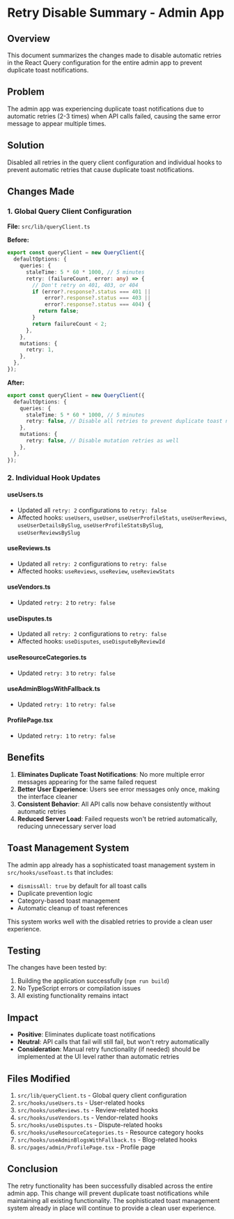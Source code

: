 # Retry Disable Summary - Admin App

## Overview
This document summarizes the changes made to disable automatic retries in the React Query configuration for the entire admin app to prevent duplicate toast notifications.

## Problem
The admin app was experiencing duplicate toast notifications due to automatic retries (2-3 times) when API calls failed, causing the same error message to appear multiple times.

## Solution
Disabled all retries in the query client configuration and individual hooks to prevent automatic retries that cause duplicate toast notifications.

## Changes Made

### 1. Global Query Client Configuration
**File:** `src/lib/queryClient.ts`

**Before:**
```typescript
export const queryClient = new QueryClient({
  defaultOptions: {
    queries: {
      staleTime: 5 * 60 * 1000, // 5 minutes
      retry: (failureCount, error: any) => {
        // Don't retry on 401, 403, or 404
        if (error?.response?.status === 401 || 
            error?.response?.status === 403 || 
            error?.response?.status === 404) {
          return false;
        }
        return failureCount < 2;
      },
    },
    mutations: {
      retry: 1,
    },
  },
});
```

**After:**
```typescript
export const queryClient = new QueryClient({
  defaultOptions: {
    queries: {
      staleTime: 5 * 60 * 1000, // 5 minutes
      retry: false, // Disable all retries to prevent duplicate toast notifications
    },
    mutations: {
      retry: false, // Disable mutation retries as well
    },
  },
});
```

### 2. Individual Hook Updates

#### useUsers.ts
- Updated all `retry: 2` configurations to `retry: false`
- Affected hooks: `useUsers`, `useUser`, `useUserProfileStats`, `useUserReviews`, `useUserDetailsBySlug`, `useUserProfileStatsBySlug`, `useUserReviewsBySlug`

#### useReviews.ts
- Updated all `retry: 2` configurations to `retry: false`
- Affected hooks: `useReviews`, `useReview`, `useReviewStats`

#### useVendors.ts
- Updated `retry: 2` to `retry: false`

#### useDisputes.ts
- Updated all `retry: 2` configurations to `retry: false`
- Affected hooks: `useDisputes`, `useDisputeByReviewId`

#### useResourceCategories.ts
- Updated `retry: 3` to `retry: false`

#### useAdminBlogsWithFallback.ts
- Updated `retry: 1` to `retry: false`

#### ProfilePage.tsx
- Updated `retry: 1` to `retry: false`

## Benefits

1. **Eliminates Duplicate Toast Notifications**: No more multiple error messages appearing for the same failed request
2. **Better User Experience**: Users see error messages only once, making the interface cleaner
3. **Consistent Behavior**: All API calls now behave consistently without automatic retries
4. **Reduced Server Load**: Failed requests won't be retried automatically, reducing unnecessary server load

## Toast Management System

The admin app already has a sophisticated toast management system in `src/hooks/useToast.ts` that includes:
- `dismissAll: true` by default for all toast calls
- Duplicate prevention logic
- Category-based toast management
- Automatic cleanup of toast references

This system works well with the disabled retries to provide a clean user experience.

## Testing

The changes have been tested by:
1. Building the application successfully (`npm run build`)
2. No TypeScript errors or compilation issues
3. All existing functionality remains intact

## Impact

- **Positive**: Eliminates duplicate toast notifications
- **Neutral**: API calls that fail will still fail, but won't retry automatically
- **Consideration**: Manual retry functionality (if needed) should be implemented at the UI level rather than automatic retries

## Files Modified

1. `src/lib/queryClient.ts` - Global query client configuration
2. `src/hooks/useUsers.ts` - User-related hooks
3. `src/hooks/useReviews.ts` - Review-related hooks
4. `src/hooks/useVendors.ts` - Vendor-related hooks
5. `src/hooks/useDisputes.ts` - Dispute-related hooks
6. `src/hooks/useResourceCategories.ts` - Resource category hooks
7. `src/hooks/useAdminBlogsWithFallback.ts` - Blog-related hooks
8. `src/pages/admin/ProfilePage.tsx` - Profile page

## Conclusion

The retry functionality has been successfully disabled across the entire admin app. This change will prevent duplicate toast notifications while maintaining all existing functionality. The sophisticated toast management system already in place will continue to provide a clean user experience. 